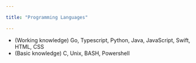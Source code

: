 ```yaml
---

title: "Programming Languages"

--- 
```


* (Working knowledge) Go, Typescript, Python, Java, JavaScript, Swift, HTML, CSS
* (Basic knowledge) C, Unix, BASH, Powershell
